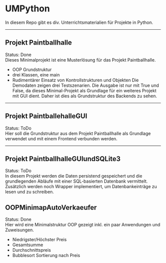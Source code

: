 # UMPython
In diesem Repo gibt es div. Unterrichtsmaterialien für Projekte in Python.
***
## Projekt Paintballhalle
Status: Done  
Dieses Minimalprojekt ist eine Musterlösung für das Projekt Paintballhalle.
- OOP Grundstruktur
- drei Klassen, eine main
- Rudimentärer Einsatz von Kontrollstrukturen und Objekten
Die Demodaten zeigen drei Testszenarien. Die Ausgabe ist nur mit True und False, da dieses Minimal-Projekt als Grundlage für ein weiteres Projekt mit GUI dient. Daher ist dies als Grundstruktur des Backends zu sehen.
***
## Projekt PaintballehalleGUI
Status: ToDo  
Hier soll die Grundstruktur aus dem Projekt Paintballhalle als Grundlage verwendet und mit einem Frontend verbunden werden. 
***
## Projekt PaintballhalleGUIundSQLite3
Status: ToDo  
In diesem Projekt werden die Daten persistend gespeichert und die grundlegenden Abläufe mit einer SQL-basierten Datenbank vermittelt. Zusätzlich werden noch Wrapper implementiert, um Datenbankeinträge zu lesen und zu schreiben.
## OOPMinimapAutoVerkaeufer
Status: Done  
Hier wird eine Minimalstruktur OOP gezeigt inkl. ein paar Anwendungen und Zuweisungen.
- Niedrigster/Höchster Preis
- Gesamtsumme
- Durchschnittspreis
- Bubblesort Sortierung nach Preis